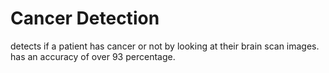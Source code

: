 # Cancer Detection
 detects if a patient has cancer or not by looking at their brain scan images.
 has an accuracy of over 93 percentage.
 
